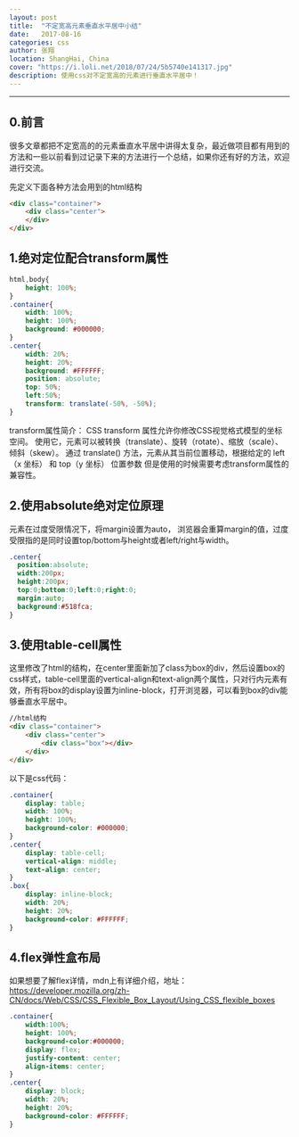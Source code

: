 ```yaml
---
layout: post
title:  "不定宽高元素垂直水平居中小结"
date:   2017-08-16
categories: css
author: 张翔
location: ShangHai, China
cover: "https://i.loli.net/2018/07/24/5b5740e141317.jpg"
description: 使用css对不定宽高的元素进行垂直水平居中！
---
```

---
## 0.前言

很多文章都把不定宽高的的元素垂直水平居中讲得太复杂，最近做项目都有用到的方法和一些以前看到过记录下来的方法进行一个总结，如果你还有好的方法，欢迎进行交流。

先定义下面各种方法会用到的html结构
```html
<div class="container">
    <div class="center">
    </div>
</div>
```

## 1.绝对定位配合transform属性
```css
html,body{
    height: 100%;
}
.container{
    width: 100%;
    height: 100%;
    background: #000000;
}
.center{
    width: 20%;
    height: 20%;
    background: #FFFFFF;
    position: absolute;
    top: 50%;
    left:50%;
    transform: translate(-50%, -50%);
}
```
transform属性简介：
CSS transform 属性允许你修改CSS视觉格式模型的坐标空间。
使用它，元素可以被转换（translate）、旋转（rotate）、缩放（scale）、倾斜（skew）。
通过 translate() 方法，元素从其当前位置移动，根据给定的 left（x 坐标） 和 top（y 坐标） 位置参数
但是使用的时候需要考虑transform属性的兼容性。

## 2.使用absolute绝对定位原理
元素在过度受限情况下，将margin设置为auto，
浏览器会重算margin的值，过度受限指的是同时设置top/bottom与height或者left/right与width。
```css
.center{
  position:absolute;
  width:200px;
  height:200px;
  top:0;bottom:0;left:0;right:0;
  margin:auto;
  background:#518fca;
}
```

## 3.使用table-cell属性
这里修改了html的结构，在center里面新加了class为box的div，然后设置box的css样式，table-cell里面的vertical-align和text-align两个属性，只对行内元素有效，所有将box的display设置为inline-block，打开浏览器，可以看到box的div能够垂直水平居中。
```html
//html结构
<div class="container">
    <div class="center">
        <div class="box"></div>
    </div>
</div>
```
以下是css代码：
```css
.container{
    display: table;
    width: 100%;
    height: 100%;
    background-color: #000000;
}
.center{
    display: table-cell;
    vertical-align: middle;
    text-align: center;
}
.box{
    display: inline-block;
    width: 20%;
    height: 20%;
    background-color: #FFFFFF;
}
```
## 4.flex弹性盒布局
如果想要了解flex详情，mdn上有详细介绍，地址：https://developer.mozilla.org/zh-CN/docs/Web/CSS/CSS_Flexible_Box_Layout/Using_CSS_flexible_boxes
```css
.container{
    width:100%;
    height: 100%;
    background-color:#000000;
    display: flex;
    justify-content: center;
    align-items: center;
}
.center{
    display: block;
    width: 20%;
    height: 20%;
    background-color: #FFFFFF;
}
```
